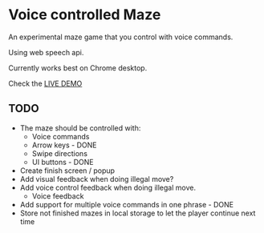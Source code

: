 # Voice controlled Maze

An experimental maze game that you control with voice commands.

Using web speech api.

Currently works best on Chrome desktop.

Check the [LIVE DEMO](https://dimshik100.github.io/voice-controlled-maze/)


## TODO

- The maze should be controlled with:
  - Voice commands
  - Arrow keys - DONE
  - Swipe directions
  - UI buttons - DONE
- Create finish screen / popup
- Add visual feedback when doing illegal move?
- Add voice control feedback when doing illegal move.
  - Voice feedback
- Add support for multiple voice commands in one phrase - DONE
- Store not finished mazes in local storage to let the player continue next time
